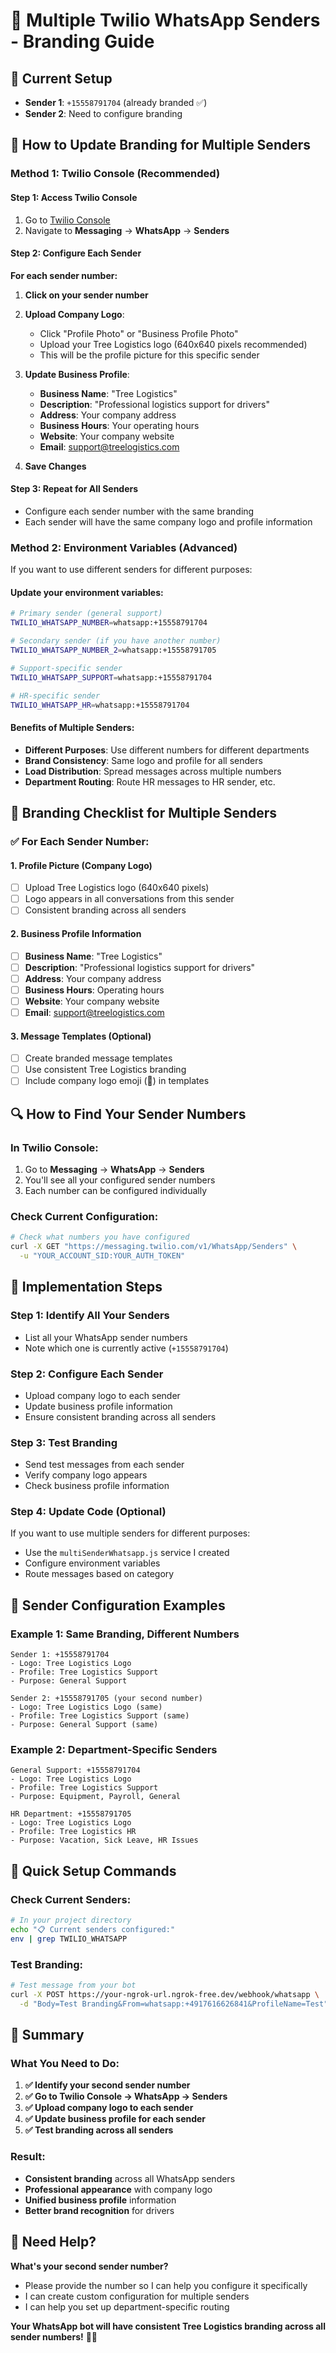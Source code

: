 # 📱 Multiple Twilio WhatsApp Senders - Branding Guide

## 🎯 **Current Setup**
- **Sender 1**: `+15558791704` (already branded ✅)
- **Sender 2**: Need to configure branding

## 🔧 **How to Update Branding for Multiple Senders**

### **Method 1: Twilio Console (Recommended)**

#### **Step 1: Access Twilio Console**
1. Go to [Twilio Console](https://console.twilio.com)
2. Navigate to **Messaging** → **WhatsApp** → **Senders**

#### **Step 2: Configure Each Sender**

**For each sender number:**

1. **Click on your sender number**
2. **Upload Company Logo**:
   - Click "Profile Photo" or "Business Profile Photo"
   - Upload your Tree Logistics logo (640x640 pixels recommended)
   - This will be the profile picture for this specific sender

3. **Update Business Profile**:
   - **Business Name**: "Tree Logistics"
   - **Description**: "Professional logistics support for drivers"
   - **Address**: Your company address
   - **Business Hours**: Your operating hours
   - **Website**: Your company website
   - **Email**: support@treelogistics.com

4. **Save Changes**

#### **Step 3: Repeat for All Senders**
- Configure each sender number with the same branding
- Each sender will have the same company logo and profile information

### **Method 2: Environment Variables (Advanced)**

If you want to use different senders for different purposes:

#### **Update your environment variables:**
```bash
# Primary sender (general support)
TWILIO_WHATSAPP_NUMBER=whatsapp:+15558791704

# Secondary sender (if you have another number)
TWILIO_WHATSAPP_NUMBER_2=whatsapp:+15558791705

# Support-specific sender
TWILIO_WHATSAPP_SUPPORT=whatsapp:+15558791704

# HR-specific sender
TWILIO_WHATSAPP_HR=whatsapp:+15558791704
```

#### **Benefits of Multiple Senders:**
- **Different Purposes**: Use different numbers for different departments
- **Brand Consistency**: Same logo and profile for all senders
- **Load Distribution**: Spread messages across multiple numbers
- **Department Routing**: Route HR messages to HR sender, etc.

## 🎨 **Branding Checklist for Multiple Senders**

### **✅ For Each Sender Number:**

#### **1. Profile Picture (Company Logo)**
- [ ] Upload Tree Logistics logo (640x640 pixels)
- [ ] Logo appears in all conversations from this sender
- [ ] Consistent branding across all senders

#### **2. Business Profile Information**
- [ ] **Business Name**: "Tree Logistics"
- [ ] **Description**: "Professional logistics support for drivers"
- [ ] **Address**: Your company address
- [ ] **Business Hours**: Operating hours
- [ ] **Website**: Your company website
- [ ] **Email**: support@treelogistics.com

#### **3. Message Templates (Optional)**
- [ ] Create branded message templates
- [ ] Use consistent Tree Logistics branding
- [ ] Include company logo emoji (🌲) in templates

## 🔍 **How to Find Your Sender Numbers**

### **In Twilio Console:**
1. Go to **Messaging** → **WhatsApp** → **Senders**
2. You'll see all your configured sender numbers
3. Each number can be configured individually

### **Check Current Configuration:**
```bash
# Check what numbers you have configured
curl -X GET "https://messaging.twilio.com/v1/WhatsApp/Senders" \
  -u "YOUR_ACCOUNT_SID:YOUR_AUTH_TOKEN"
```

## 🚀 **Implementation Steps**

### **Step 1: Identify All Your Senders**
- List all your WhatsApp sender numbers
- Note which one is currently active (`+15558791704`)

### **Step 2: Configure Each Sender**
- Upload company logo to each sender
- Update business profile information
- Ensure consistent branding across all senders

### **Step 3: Test Branding**
- Send test messages from each sender
- Verify company logo appears
- Check business profile information

### **Step 4: Update Code (Optional)**
If you want to use multiple senders for different purposes:
- Use the `multiSenderWhatsapp.js` service I created
- Configure environment variables
- Route messages based on category

## 📱 **Sender Configuration Examples**

### **Example 1: Same Branding, Different Numbers**
```
Sender 1: +15558791704
- Logo: Tree Logistics Logo
- Profile: Tree Logistics Support
- Purpose: General Support

Sender 2: +15558791705 (your second number)
- Logo: Tree Logistics Logo (same)
- Profile: Tree Logistics Support (same)
- Purpose: General Support (same)
```

### **Example 2: Department-Specific Senders**
```
General Support: +15558791704
- Logo: Tree Logistics Logo
- Profile: Tree Logistics Support
- Purpose: Equipment, Payroll, General

HR Department: +15558791705
- Logo: Tree Logistics Logo
- Profile: Tree Logistics HR
- Purpose: Vacation, Sick Leave, HR Issues
```

## 🎯 **Quick Setup Commands**

### **Check Current Senders:**
```bash
# In your project directory
echo "📋 Current senders configured:"
env | grep TWILIO_WHATSAPP
```

### **Test Branding:**
```bash
# Test message from your bot
curl -X POST https://your-ngrok-url.ngrok-free.dev/webhook/whatsapp \
  -d "Body=Test Branding&From=whatsapp:+4917616626841&ProfileName=Test"
```

## 🎉 **Summary**

### **What You Need to Do:**

1. **✅ Identify your second sender number**
2. **✅ Go to Twilio Console → WhatsApp → Senders**
3. **✅ Upload company logo to each sender**
4. **✅ Update business profile for each sender**
5. **✅ Test branding across all senders**

### **Result:**
- **Consistent branding** across all WhatsApp senders
- **Professional appearance** with company logo
- **Unified business profile** information
- **Better brand recognition** for drivers

## 🔧 **Need Help?**

**What's your second sender number?** 
- Please provide the number so I can help you configure it specifically
- I can create custom configuration for multiple senders
- I can help you set up department-specific routing

**Your WhatsApp bot will have consistent Tree Logistics branding across all sender numbers!** 🌲✨
